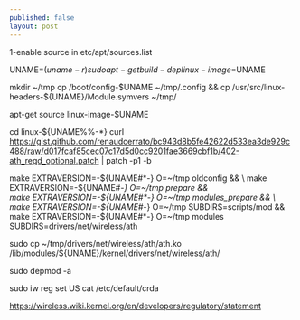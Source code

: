 ```yaml
---
published: false
layout: post
---
```


1-enable source in etc/apt/sources.list

UNAME=$(uname -r)
sudo apt-get build-dep linux-image-$UNAME

mkdir ~/tmp
cp /boot/config-$UNAME  ~/tmp/.config && cp /usr/src/linux-headers-${UNAME}/Module.symvers ~/tmp/

apt-get source linux-image-$UNAME

cd linux-${UNAME%%-*}
curl https://gist.github.com/renaudcerrato/bc943d8b5fe42622d533ea3de929c488/raw/d017fcaf85cec07c17d5d0cc9201fae3669cbf1b/402-ath_regd_optional.patch | patch -p1 -b

make EXTRAVERSION=-${UNAME#*-} O=~/tmp oldconfig && \
make EXTRAVERSION=-${UNAME#*-} O=~/tmp prepare && \
make EXTRAVERSION=-${UNAME#*-} O=~/tmp modules_prepare && \
make EXTRAVERSION=-${UNAME#*-} O=~/tmp SUBDIRS=scripts/mod && \
make EXTRAVERSION=-${UNAME#*-} O=~/tmp modules SUBDIRS=drivers/net/wireless/ath

sudo cp ~/tmp/drivers/net/wireless/ath/ath.ko /lib/modules/${UNAME}/kernel/drivers/net/wireless/ath/

sudo depmod -a

sudo iw reg set US 
cat /etc/default/crda




https://wireless.wiki.kernel.org/en/developers/regulatory/statement



